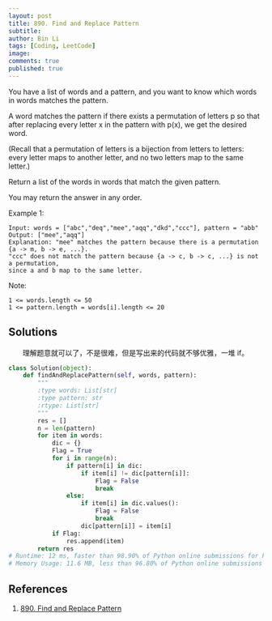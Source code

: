 ```yaml
---
layout: post
title: 890. Find and Replace Pattern
subtitle: 
author: Bin Li
tags: [Coding, LeetCode]
image: 
comments: true
published: true
---
```


You have a list of words and a pattern, and you want to know which words in words matches the pattern.

A word matches the pattern if there exists a permutation of letters p so that after replacing every letter x in the pattern with p(x), we get the desired word.

(Recall that a permutation of letters is a bijection from letters to letters: every letter maps to another letter, and no two letters map to the same letter.)

Return a list of the words in words that match the given pattern. 

You may return the answer in any order.

Example 1:
```
Input: words = ["abc","deq","mee","aqq","dkd","ccc"], pattern = "abb"
Output: ["mee","aqq"]
Explanation: "mee" matches the pattern because there is a permutation {a -> m, b -> e, ...}. 
"ccc" does not match the pattern because {a -> c, b -> c, ...} is not a permutation,
since a and b map to the same letter.
``` 

Note:
```
1 <= words.length <= 50
1 <= pattern.length = words[i].length <= 20
```

## Solutions
　　理解题意就可以了，不是很难，但是写出来的代码就不够优雅，一堆 if。

```python
class Solution(object):
    def findAndReplacePattern(self, words, pattern):
        """
        :type words: List[str]
        :type pattern: str
        :rtype: List[str]
        """
        res = []
        n = len(pattern)
        for item in words:
            dic = {}
            Flag = True
            for i in range(n):
                if pattern[i] in dic:
                    if item[i] != dic[pattern[i]]:
                        Flag = False
                        break
                else:
                    if item[i] in dic.values():
                        Flag = False
                        break
                    dic[pattern[i]] = item[i]
            if Flag:
                res.append(item)
        return res
# Runtime: 12 ms, faster than 98.90% of Python online submissions for Find and Replace Pattern.
# Memory Usage: 11.6 MB, less than 96.80% of Python online submissions for Find and Replace Pattern.
```
## References
1. [890. Find and Replace Pattern](https://leetcode.com/problems/find-and-replace-pattern/)